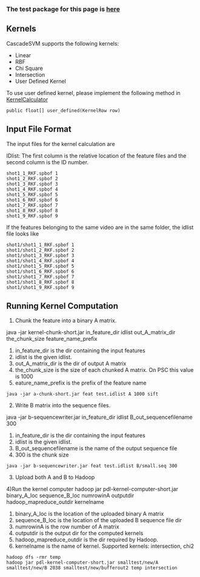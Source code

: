 ### The test package for this page is [here](http://www.cs.cmu.edu/~lujiang/applications/kernelcomputation_test.zip) ###

## Kernels ##

CascadeSVM supports the following kernels:

  * Linear
  * RBF
  * Chi Square
  * Intersection
  * User Defined Kernel

To use user defined kernel, please implement the following method in [KernelCalculator](https://code.google.com/p/cascadesvm/source/browse/SVMHadoop/src/local/KernelCalculator.java)

```
public float[] user_defined(KernelRow row)
```

## Input File Format ##

The input files for the kernel calculation are

IDlist:
The first column is the relative location of the feature files and the second column is the ID number.
```
shot1_1_RKF.spbof 1
shot1_2_RKF.spbof 2
shot1_3_RKF.spbof 3
shot1_4_RKF.spbof 4
shot1_5_RKF.spbof 5
shot1_6_RKF.spbof 6
shot1_7_RKF.spbof 7
shot1_8_RKF.spbof 8
shot1_9_RKF.spbof 9
```

If the features belonging to the same video are in the same folder, the idlist file looks like
```
shot1/shot1_1_RKF.spbof 1
shot1/shot1_2_RKF.spbof 2
shot1/shot1_3_RKF.spbof 3
shot1/shot1_4_RKF.spbof 4
shot1/shot1_5_RKF.spbof 5
shot1/shot1_6_RKF.spbof 6
shot1/shot1_7_RKF.spbof 7
shot1/shot1_8_RKF.spbof 8
shot1/shot1_9_RKF.spbof 9
```


## Running Kernel Computation ##
1) Chunk the feature into a binary A matrix.

java -jar kernel-chunk-short.jar in\_feature\_dir idlist out\_A\_matrix\_dir the\_chunk\_size feature\_name\_prefix
  1. in\_feature\_dir is the dir containing the input features
  1. idlist is the given idlist.
  1. out\_A\_matrix\_dir is the dir of output A matrix
  1. the\_chunk\_size is the size of each chunked A matrix. On PSC this value is 1000
  1. eature\_name\_prefix is the prefix of the feature name
```
java -jar a-chunk-short.jar feat test.idlist A 1000 sift
```

2) Write B matrix into the sequence files.

java -jar b-sequencewriter.jar in\_feature\_dir idlist B\_out\_sequencefilename 300
  1. in\_feature\_dir is the dir containing the input features
  1. idlist is the given idlist.
  1. B\_out\_sequencefilename is the name of the output sequence file
  1. 300 is the chunk size
```
java -jar b-sequencewriter.jar feat test.idlist B/small.seq 300
```


3) Upload both A and B to Hadoop

4)Run the kernel computer
hadoop jar pdl-kernel-computer-short.jar binary\_A\_loc sequence\_B\_loc numrowinA outputdir hadoop\_mapreduce\_outdir kernelname
  1. binary\_A\_loc is the location of the uploaded binary A matrix
  1. sequence\_B\_loc is the location of the uploaded B sequence file dir
  1. numrowinA is the row number of A matrix
  1. outputdir is the output dir for the computed kernels
  1. hadoop\_mapreduce\_outdir is the dir required by Hadoop.
  1. kernelname is the name of kernel. Supported kernels: intersection, chi2


```
hadoop dfs -rmr temp
hadoop jar pdl-kernel-computer-short.jar smalltest/new/A smalltest/new/B 2038 smalltest/new/bufferout2 temp intersection
```